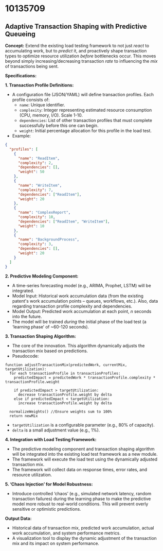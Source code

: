# 10135709

## Adaptive Transaction Shaping with Predictive Queueing

**Concept:** Extend the existing load testing framework to not just *react* to accumulating work, but to *predict* it, and proactively shape transaction types to optimize resource utilization *before* bottlenecks occur. This moves beyond simply increasing/decreasing transaction *rate* to influencing the *mix* of transactions being sent.

**Specifications:**

**1. Transaction Profile Definitions:**

*   A configuration file (JSON/YAML) will define transaction profiles. Each profile consists of:
    *   `name`: Unique identifier.
    *   `complexity`: Integer representing estimated resource consumption (CPU, memory, I/O). Scale 1-10.
    *   `dependencies`: List of other transaction profiles that must complete successfully before this one can begin.
    *   `weight`: Initial percentage allocation for this profile in the load test.
*   Example:

```json
{
  "profiles": [
    {
      "name": "ReadItem",
      "complexity": 2,
      "dependencies": [],
      "weight": 50
    },
    {
      "name": "WriteItem",
      "complexity": 7,
      "dependencies": ["ReadItem"],
      "weight": 20
    },
    {
      "name": "ComplexReport",
      "complexity": 10,
      "dependencies": ["ReadItem", "WriteItem"],
      "weight": 10
    },
    {
      "name": "BackgroundProcess",
      "complexity": 3,
      "dependencies": [],
      "weight": 20
    }
  ]
}
```

**2. Predictive Modeling Component:**

*   A time-series forecasting model (e.g., ARIMA, Prophet, LSTM) will be integrated.
*   Model Input: Historical work accumulation data (from the existing patent's work accumulation points – queues, workflows, etc.). Also, data regarding transaction profile complexity and dependencies.
*   Model Output: Predicted work accumulation at each point, *n* seconds into the future.
*   The model will be trained *during* the initial phase of the load test (a ‘learning phase’ of ~60-120 seconds).

**3. Transaction Shaping Algorithm:**

*   The core of the innovation.  This algorithm dynamically adjusts the transaction mix based on predictions.
*   Pseudocode:

```
function adjustTransactionMix(predictedWork, currentMix, targetUtilization):
  for each transactionProfile in transactionProfiles:
    predictedImpact = predictedWork * transactionProfile.complexity * transactionProfile.weight
    
    if predictedImpact > targetUtilization:
      decrease transactionProfile.weight by delta
    else if predictedImpact < targetUtilization:
      increase transactionProfile.weight by delta
    
  normalizeWeights() //Ensure weights sum to 100%
  return newMix
```

*   `targetUtilization` is a configurable parameter (e.g., 80% of capacity).
*   `delta` is a small adjustment value (e.g., 1%).

**4. Integration with Load Testing Framework:**

*   The predictive modeling component and transaction shaping algorithm will be integrated into the existing load test framework as a new module.
*   The framework will execute the load test using the dynamically adjusted transaction mix.
*   The framework will collect data on response times, error rates, and resource utilization.

**5.  ‘Chaos Injection’ for Model Robustness:**

*   Introduce controlled ‘chaos’ (e.g., simulated network latency, random transaction failures) during the learning phase to make the predictive model more robust to real-world conditions. This will prevent overly sensitive or optimistic predictions.

**Output Data:**

*   Historical data of transaction mix, predicted work accumulation, actual work accumulation, and system performance metrics.
*   A visualization tool to display the dynamic adjustment of the transaction mix and its impact on system performance.